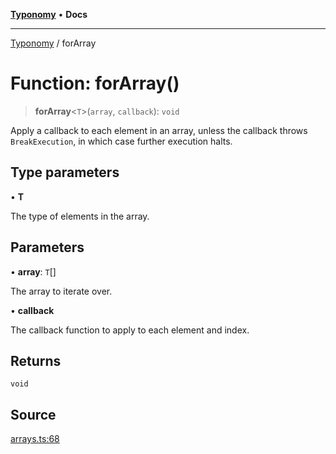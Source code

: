 [**Typonomy**](../README.md) • **Docs**

***

[Typonomy](../globals.md) / forArray

# Function: forArray()

> **forArray**\<`T`\>(`array`, `callback`): `void`

Apply a callback to each element in an array,
unless the callback throws `BreakExecution`,
in which case further execution halts.

## Type parameters

• **T**

The type of elements in the array.

## Parameters

• **array**: `T`[]

The array to iterate over.

• **callback**

The callback function to apply to each element and index.

## Returns

`void`

## Source

[arrays.ts:68](https://github.com/softcraft-development/typonomy/blob/eea886e2cab97560257369acf8e7d17e5016c6e5/src/arrays.ts#L68)
